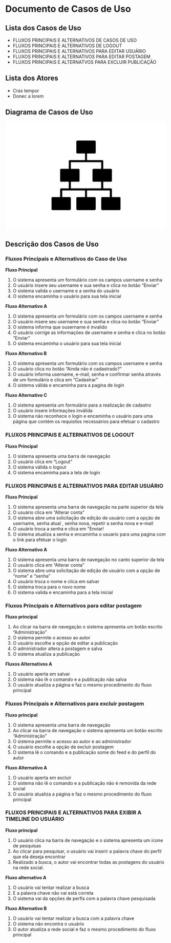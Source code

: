 # Documento de Casos de Uso

  ## Lista dos Casos de Uso

  - FLUXOS PRINCIPAIS E ALTERNATIVOS DE CASOS DE USO
  - FLUXOS PRINCIPAIS E ALTERNATIVOS DE LOGOUT
  - FLUXOS PRINCIPAIS E ALTERNATIVOS PARA EDITAR USUÁRIO
  - FLUXOS PRINCIPAIS E ALTERNATIVOS PARA EDITAR POSTAGEM
  - FLUXOS PRINCIPAIS E ALTERNATVOS PARA EXCLUIR PUBLICAÇÃO

  ## Lista dos Atores

  - Cras tempor
  - Donec a lorem

  ## Diagrama de Casos de Uso

  ![Diagrama de Casos de Uso](diagrama-exemplo.png)

  ## Descrição dos Casos de Uso

  ### Fluxos Principais e Alternativos do Caso de Uso

  **Fluxo Principal**

  1. O sistema apresenta um formulário com os campos username e senha 
  2. O usuário insere seu username e sua senha e clica no botão “Enviar” 
  3. O sistema valida o username e a senha do usuário
  4. O sistema encaminha o usuário para sua tela inicial 

  **Fluxo Alternativo A**
  1. O sistema apresenta um formulário com os campos username e senha
  2. O usuário insere seu username e sua senha e clica no botão “Enviar”
  3. O sistema informa que ousername é invalido 
  4. O usuário corrige as informações de username e senha e clica no botão “Enviar”
  5. O sistema encaminha o usuário para sua tela inicial

  **Fluxo Alternativo B**

  1. O sistema apresenta um formulário com os campos username e senha 
  2. O usuário clica no botão “Ainda não é cadastrado?” 
  3. O usuário informa username, e-mail, senha e confirmar senha através de um formulário e clica em “Cadastrar” 
  4. O sistema válida e encaminha para a pagina de login 
    
    
  **Fluxo Alternativo C**

  1. O sistema apresenta um formulário para a realização de cadastro
  2. O usuário insere informações inválida
  3. O sistema não reconhece o login e encaminha o usuário para uma página que contém os requisitos necessários para efetuar o cadastro


  ### FLUXOS PRINCIPAIS E ALTERNATIVOS DE LOGOUT

  **Fluxo Principal** 

  1. O sistema apresenta uma barra de navegação
  2. O usuário clica em “Logout"
  3. O sistema válida o logout
  4. O sistema encaminha para a tela de login

  ### FLUXOS PRINCIPAIS E ALTERNATIVOS PARA EDITAR USUÁRIO

  **Fluxo Principal**

  1. O sistema apresenta uma barra de navegação na parte superior da tela 
  2. O usuário clica em “Alterar conta"
  3. O sistema abre uma solicitação de edição de usuário com a opção de username, senha atual , senha nova, repetir a senha nova e e-mail
  4. O usuário troca a senha  e clica em "Enviar!
  5. O sistema atualiza a senha e encaminha o usuario para uma pagina com o link para efetuar o login

  **Fluxo Alternativo A**

  1. O sistema apresenta uma barra de navegação no canto superior da tela
  2. O usuário clica em “Alterar conta”
  3. O sistema abre uma solicitação de edição de usuário com a opção de “nome” e “senha”
  4. O usuário troca o nome e clica em salvar
  5. O sistema troca para o novo nome
  6. O sistema valida e encaminha para a tela inicial



  ### Fluxos Principais e Alternativos para editar postagem 

 
  **Fluxo principal** 

  1. Ao clicar na barra de navegação o sistema apresenta um botão escrito “Administração” 
  2. O sistema permite o acesso ao autor 
  3. O usuário escolhe a opção de editar a publicação  
  4. O administrador altera a postagem e salva  
  5. O sistema atualiza a publicação  

 
 **Fluxos Alternativos A** 
 
  1. O usuário aperta em salvar  
  2. O sistema não lê o comando e a publicação não salva  
  3. O usuário atualiza a página e faz o mesmo procedimento do fluxo principal   

 
 ### Fluxos Principais e Alternativos para excluir postagem  

 
  **Fluxo principal** 

  1. O sistema apresenta uma barra de navegação  
  2. Ao clicar na barra de navegação o sistema apresenta um botão escrito “Administração” 
  3. O sistema permite o acesso ao autor e ao administrador   
  4. O usuário escolhe a opção de excluir postagem 
  5. O sistema lê o comando e a publicação some do feed e do perfil do autor 

 
  **Fluxo Alternativo A**

  1. O usuário aperta em excluir  
  2. O sistema não lê o comando e a publicação não é removida da rede social 
  3. O usuário atualiza a página e faz o mesmo procedimento do fluxo principal  

     

 ### FLUXOS PRINCIPAIS E ALTERNATIVOS PARA EXIBIR A TIMELINE DO USUÁRIO 
      
  **Fluxo principal** 

  1. O usuário clica na barra de navegação e o sistema apresenta um ícone de pesquisas 
  2. Ao clicar para pesquisar, o  usuário vai inserir a palavra chave do perfil que ela deseja encontrar 
  3. Realizado a busca, o autor vai encontrar todas as postagens do usuário na rede social. 


  **Fluxo alternativo A**

  1. O usuário vai tentar realizar a busca 
  2. E a palavra chave não vai está correta 
  3. O sistema vai da opções de perfis com a palavra chave pesquisada 

  **Fluxo Alternativo B**

  1. O usuário vai tentar realizar a busca com a palavra chave
  2. O sistema não encontra o usuário 
  3. O autor atualiza a rede social e faz o mesmo procedimento do fluxo principal

